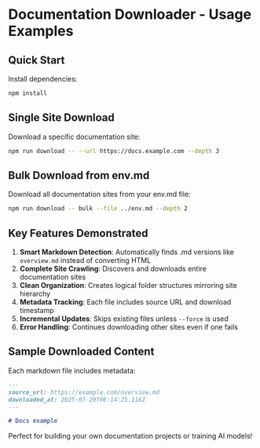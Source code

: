# Documentation Downloader - Usage Examples

## Quick Start

Install dependencies:
```bash
npm install
```

## Single Site Download

Download a specific documentation site:
```bash
npm run download -- --url https://docs.example.com --depth 3
```

## Bulk Download from env.md

Download all documentation sites from your env.md file:
```bash
npm run download -- bulk --file ../env.md --depth 2
```

## Key Features Demonstrated

1. **Smart Markdown Detection**: Automatically finds .md versions like `overview.md` instead of converting HTML
2. **Complete Site Crawling**: Discovers and downloads entire documentation sites
3. **Clean Organization**: Creates logical folder structures mirroring site hierarchy
4. **Metadata Tracking**: Each file includes source URL and download timestamp
5. **Incremental Updates**: Skips existing files unless `--force` is used
6. **Error Handling**: Continues downloading other sites even if one fails

## Sample Downloaded Content

Each markdown file includes metadata:
```markdown
---
source_url: https://example.com/overview.md
downloaded_at: 2025-07-29T06:14:25.116Z
---

# Docs example
```

Perfect for building your own documentation projects or training AI models!